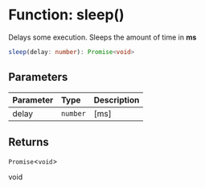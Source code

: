 # Function: sleep()

Delays some execution. Sleeps the amount of time in **ms**

```ts
sleep(delay: number): Promise<void>
```

## Parameters

| Parameter | Type     | Description |
| :-------- | :------- | :---------- |
| delay     | `number` | [ms]        |

## Returns

`Promise`<`void`\>

void

